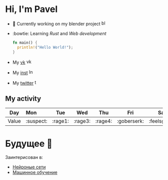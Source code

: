 # Hi, I'm Pavel
* 🔭 Currently working on my blender project <img src ="https://upload.wikimedia.org/wikipedia/commons/0/0c/Blender_logo_no_text.svg" alt="blender icon" width="16" height="16">

* :bowtie: Learning _Rust_ and _Web development_
  ```rust
  fn main() {
    println!("Hello World!");
  }
  ```
* My [vk](https://vk.com/pavelroven) <img src ="https://upload.wikimedia.org/wikipedia/commons/f/f3/VK_Compact_Logo_%282021-present%29.svg" alt="vk icon" width="16" height="16">
*  My [inst](https://www.instagram.com/biot51/?next=%2F) <img src ="https://upload.wikimedia.org/wikipedia/commons/9/95/Instagram_logo_2022.svg" alt="Inst icon" width="16" height="16">
*   My [twitter](https://www.instagram.com/biot51/?next=%2F) <img src ="https://upload.wikimedia.org/wikipedia/commons/4/4f/Twitter-logo.svg" alt="twitter icon" width="16" height="16">
## My activity
Day | Mon | Tue |  Wed | Thu | Fri | Sat | Sun |
|---| :--- | :---: | :---: | :---: | :---: | :---: | :---: |
Value | :suspect: | :rage1: | :rage3: | :rage4: | :goberserk: | :feelsgood: | :zzz: |

# Будущее :milky_way:
Заинтерисован в:
* [Нейроные сети](https://ru.wikipedia.org/wiki/Нейронная_сеть)
* [Машинное обучение](https://ru.wikipedia.org/wiki/Машинное_обучение)
